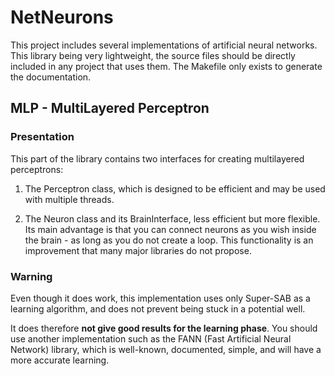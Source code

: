 # NetNeurons

This project includes several implementations of artificial neural networks.
This library being very lightweight, the source files should be directly included
in any project that uses them. The Makefile only exists to generate the documentation.

## MLP - MultiLayered Perceptron

### Presentation

This part of the library contains two interfaces for creating multilayered perceptrons:

1. The Perceptron class, which is designed to be efficient and may be used with multiple threads.

2. The Neuron class and its BrainInterface, less efficient but more flexible.
Its main advantage is that you can connect neurons as you wish inside the brain -
as long as you do not create a loop. This functionality is an improvement that
many major libraries do not propose.

### Warning

Even though it does work, this implementation uses only Super-SAB as a learning algorithm,
and does not prevent being stuck in a potential well.

It does therefore **not give good results for the learning phase**.
You should use another implementation such as the FANN (Fast Artificial Neural Network) library,
which is well-known, documented, simple, and will have a more accurate learning.

